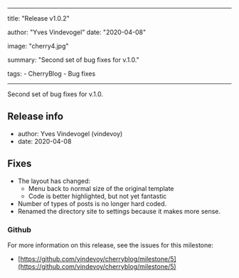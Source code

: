 ---

title: "Release v1.0.2"

author: "Yves Vindevogel"
date: "2020-04-08"

image: "cherry4.jpg"

summary: "Second set of bug fixes for v.1.0."

tags:
    - CherryBlog
    - Bug fixes
    
----------

Second set of bug fixes for v.1.0.

## Release info

- author: Yves Vindevogel (vindevoy)
- date: 2020-04-08

## Fixes

- The layout has changed:
    - Menu back to normal size of the original template
    - Code is better highlighted, but not yet fantastic
- Number of types of posts is no longer hard coded.
- Renamed the directory site to settings because it makes more sense.

### Github 

For more information on this release, see the issues for this milestone:

- [https://github.com/vindevoy/cherryblog/milestone/5](https://github.com/vindevoy/cherryblog/milestone/5)